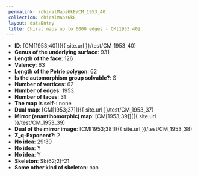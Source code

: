 ```yaml
--- 
 permalink: /chiralMaps6kE/CM_1953_40 
 collection: chiralMaps6kE
 layout: dataEntry
 title: Chiral maps up to 6000 edges - CM[1953;40]
---
```


- **ID**: [CM[1953;40]]({{ site.url }}/test/CM_1953_40)
- **Genus of the underlying surface**: 931
- **Length of the face**: 126
- **Valency**: 63
- **Length of the Petrie polygon**: 62
- **Is the automorphism group solvable?**: S
- **Number of vertices**: 62
- **Number of edges**: 1953
- **Number of faces**: 31
- **The map is self-**: none
- **Dual map**: [CM[1953;37]]({{ site.url }}/test/CM_1953_37)
- **Mirror (enantihomorphic) map**: [CM[1953;39]]({{ site.url }}/test/CM_1953_39)
- **Dual of the mirror image**: [CM[1953;38]]({{ site.url }}/test/CM_1953_38)
- **Z_q-Exponent?**: 2
- **No idea**:  29:39
- **No idea**: Y
- **No idea**: Y
- **Skeleton**: Sk(62;2)^21
- **Some other kind of skeleton**: nan
